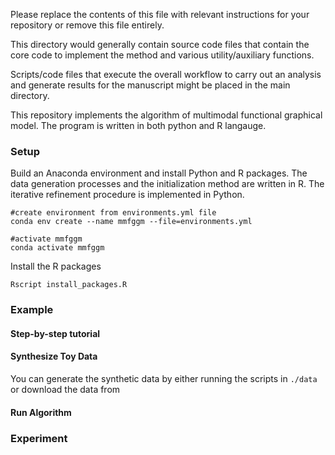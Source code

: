 Please replace the contents of this file with relevant instructions for your repository or remove this file entirely.

This directory would generally contain source code files that contain the core code to implement the method and various utility/auxiliary functions.

Scripts/code files that execute the overall workflow to carry out an analysis and generate results for the manuscript might be placed in the main directory.

This repository implements the algorithm of multimodal functional graphical model. The program is written in both python and R langauge. 

### Setup
Build an Anaconda environment and install Python and R packages. The data generation processes and the initialization method are written in R. The iterative refinement procedure is implemented in Python.


```
#create environment from environments.yml file
conda env create --name mmfggm --file=environments.yml

#activate mmfggm
conda activate mmfggm

```
Install the R packages
```
Rscript install_packages.R
```

### Example

#### Step-by-step tutorial


#### Synthesize Toy Data
You can generate the synthetic data by either running the scripts in `./data` or download the data from

#### Run Algorithm


### Experiment

